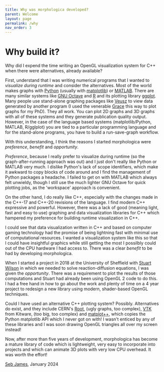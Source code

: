 ```yaml
---
title: Why was morphologica developed?
parent: Welcome
layout: page
permalink: /why
nav_order: 3
---
```

# Why build it?

Why did I expend the time writing an OpenGL visualization system for C++ when there were alternatives, already available?

First, understand that I was writing numerical programs that I wanted to *visualize during runtime* and consider the alternatives. Most of the world makes graphs with [Python](https://www.python.org) (usually with [matplotlib](https://matplotlib.org/)) or [MATLAB](https://uk.mathworks.com/products/matlab.html).
There are many similar systems like [GNU Octave](https://octave.org/) and [R](https://www.r-project.org/about.html) and its plotting library [ggplot](https://ggplot2.tidyverse.org/). Many people use stand-alone graphing packages like [Veusz](https://veusz.github.io/) to view data generated by another program (I used the venerable [Grace](https://plasma-gate.weizmann.ac.il/Grace/) this way to plot graphs for my PhD).
They all work. You can plot 2D graphs and 3D graphs with all of these systems and they generate publication quality output. However, in the case of the language based systems (matplotlib/Python, MATLAB, R/gglplot) you are tied to a particular programming language and for the stand-alone programs, you have to build a run-save-graph workflow.

With this understanding, I think the reasons I started morphologica were *preference*, *benefit* and *opportunity*.

*Preference*, because I really prefer to visualize during runtime (so the graph-after-running approach was out)  and I just don't really like Python or MATLAB very much. I dislike Python's lack of scope identifiers, which make it awkward to copy blocks of code around and I find the management of Python packages a headache. I failed to get on with MATLAB which always felt unwieldy, though I still use the much lighter GNU Octave for quick plotting jobs, as the 'workspace' approach is convenient.

On the other hand, I do really like C++, especially with the changes made in the C++-17 and C++-20 revisions of the language. I find modern C++ expressive and powerful. However, there was a lack of good (meaning light, fast and easy to use) graphing and data visualization libraries for C++ which hampered my preference for building runtime visualization in C++.

I could see that data visualization written in C++ and based on computer gaming technology had the promise of being lightning fast with minimal use of computational resources. I wanted a visualization system like this so that I could have insightful graphics while still getting the most I possilbly could out of the CPU hardware I had access to. There was a clear *benefit* to be had by developing morphologica.

When I started a project in 2018 at the University of Sheffield with [Stuart Wilson](https://www.linkedin.com/in/stuart-wilson-83a4582b/) in which we needed to solve reaction-diffusion equations, I was given the *opportunity*. There was a requirement to plot the results of those computations and Stuart had already been using OpenGL 2 code to do this. I had a free hand in how to go about the work and plenty of time on a 4 year project to redesign a new library using modern, shader-based OpenGL techniques.

Could I have used an alternative C++ plotting system? Possibly. Alternatives do exist, and they include CERN's [Root](https://root.cern/), (ugly graphs, too complex), [VTK](https://vtk.org/) from Kitware, (too big, too complex) and [matplot++](https://alandefreitas.github.io/matplotplusplus/), which copies the Python matplotlib API which I never got on with! I wasn't enticed by any of these libraries and I was soon drawing OpenGL triangles all over my screen instead!

Now, after more than five years of development, morphologica has become a mature library of code which is lightweight, very easy to incorporate into projects and which can animate 3D plots with very low CPU overhead. It was worth the effort!

[Seb James](https://www.linkedin.com/in/sebjames/), January 2024